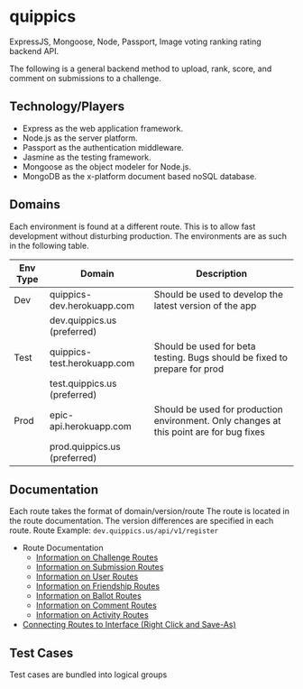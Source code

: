 quippics
========

ExpressJS, Mongoose, Node, Passport, Image voting ranking rating backend API.

The following is a general backend method to upload, rank, score, and comment
on submissions to a challenge.

Technology/Players
----------------------
- Express as the web application framework.
- Node.js as the server platform.
- Passport as the authentication middleware.
- Jasmine as the testing framework.
- Mongoose as the object modeler for Node.js.
- MongoDB as the x-platform document based noSQL database.

Domains
----------------------
Each environment is found at a different route. This is to allow fast development
without disturbing production. The environments are as such in the following table.

| Env Type | Domain | Description                |
-----------|--------|-----------------------------
|Dev    | quippics-dev.herokuapp.com  | Should be used to develop the latest version of the app|
|       | dev.quippics.us (preferred) |       |
|Test   | quippics-test.herokuapp.com | Should be used for beta testing. Bugs should be fixed to prepare for prod|
|       | test.quippics.us (preferred)|       |
|Prod   | epic-api.herokuapp.com      | Should be used for production environment. Only changes at this point are for bug fixes|
|       | prod.quippics.us (preferred)|       |


Documentation
----------------------
Each route takes the format of domain/version/route
The route is located in the route documentation.
The version differences are specified in each route.
Route Example: `dev.quippics.us/api/v1/register`

- Route Documentation
  - [Information on Challenge Routes](./docs/challengesRoute.md)
  - [Information on Submission Routes](./docs/submissionsRoute.md)
  - [Information on User Routes](./docs/usersRoute.md)
  - [Information on Friendship Routes](./docs/friendshipsRoute.md)
  - [Information on Ballot Routes](./docs/ballotsRoute.md)
  - [Information on Comment Routes](./docs/commentsRoute.md)
  - [Information on Activity Routes](./docs/activitiesRoute.md)
- [Connecting Routes to Interface (Right Click and Save-As)](./docs/InterfaceRouteInfo.pdf)


Test Cases
----------------------
Test cases are bundled into logical groups
